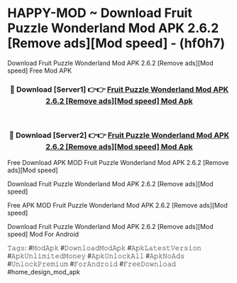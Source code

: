 # HAPPY-MOD ~ Download Fruit Puzzle Wonderland Mod APK 2.6.2 [Remove ads][Mod speed] - (hf0h7)
Download Fruit Puzzle Wonderland Mod APK 2.6.2 [Remove ads][Mod speed] Free Mod APK

<div align="center">
<h3>🔴 Download [Server1] 👉👉 <a href="https://apk-comot.site?title=Fruit_Puzzle_Wonderland_Mod_APK_2.6.2_[Remove_ads][Mod_speed]">Fruit Puzzle Wonderland Mod APK 2.6.2 [Remove ads][Mod speed] Mod Apk</a></h3><br>

<h3>🔴 Download [Server2] 👉👉 <a href="https://apk-comot.site?title=Fruit_Puzzle_Wonderland_Mod_APK_2.6.2_[Remove_ads][Mod_speed]">Fruit Puzzle Wonderland Mod APK 2.6.2 [Remove ads][Mod speed] Mod Apk</a></h3>
</div>


Free Download APK MOD Fruit Puzzle Wonderland Mod APK 2.6.2 [Remove ads][Mod speed]

Download Fruit Puzzle Wonderland Mod APK 2.6.2 [Remove ads][Mod speed] 

Free APK MOD Fruit Puzzle Wonderland Mod APK 2.6.2 [Remove ads][Mod speed] 

Download Fruit Puzzle Wonderland Mod APK 2.6.2 [Remove ads][Mod speed] Mod For Android

𝚃𝚊𝚐𝚜: #𝙼𝚘𝚍𝙰𝚙𝚔 #𝙳𝚘𝚠𝚗𝚕𝚘𝚊𝚍𝙼𝚘𝚍𝙰𝚙𝚔 #𝙰𝚙𝚔𝙻𝚊𝚝𝚎𝚜𝚝𝚅𝚎𝚛𝚜𝚒𝚘𝚗 #𝙰𝚙𝚔𝚄𝚗𝚕𝚒𝚖𝚒𝚝𝚎𝚍𝙼𝚘𝚗𝚎𝚢 #𝙰𝚙𝚔𝚄𝚗𝚕𝚘𝚌𝚔𝙰𝚕𝚕 #𝙰𝚙𝚔𝙽𝚘𝙰𝚍𝚜 #𝚄𝚗𝚕𝚘𝚌𝚔𝙿𝚛𝚎𝚖𝚒𝚞𝚖 #𝙵𝚘𝚛𝙰𝚗𝚍𝚛𝚘𝚒𝚍 #𝙵𝚛𝚎𝚎𝙳𝚘𝚠𝚗𝚕𝚘𝚊𝚍 #home_design_mod_apk